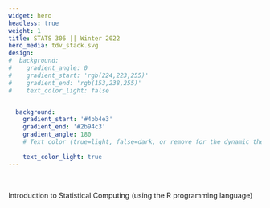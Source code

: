 ```yaml
---
widget: hero
headless: true
weight: 1
title: STATS 306 || Winter 2022
hero_media: tdv_stack.svg
design:
#  background:
#    gradient_angle: 0
#    gradient_start: 'rgb(224,223,255)'
#    gradient_end: 'rgb(153,238,255)'
#    text_color_light: false   


  background:
    gradient_start: '#4bb4e3'
    gradient_end: '#2b94c3'
    gradient_angle: 180
    # Text color (true=light, false=dark, or remove for the dynamic theme color).
    
    text_color_light: true
---
```

<br>

Introduction to Statistical Computing (using the R programming language)
